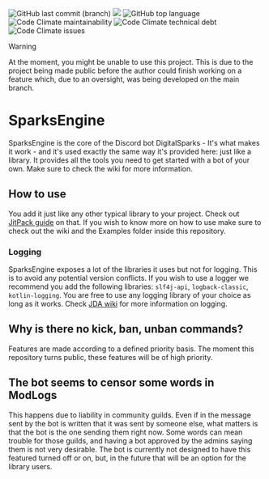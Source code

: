 ![GitHub last commit (branch)](https://img.shields.io/github/last-commit/astatio/SparksEngine) [![](https://jitpack.io/v/astatio/SparksEngine.svg)](https://jitpack.io/#astatio/SparksEngine) ![GitHub top language](https://img.shields.io/github/languages/top/astatio/SparksEngine?logo=kotlin&color=7F52FF) ![Code Climate maintainability](https://img.shields.io/codeclimate/maintainability/astatio/SparksEngine) ![Code Climate technical debt](https://img.shields.io/codeclimate/tech-debt/astatio/SparksEngine) ![Code Climate issues](https://img.shields.io/codeclimate/issues/astatio/SparksEngine)


> [!WARNING]
> At the moment, you might be unable to use this project. This is due to the project being made public before the author could finish working on a feature which, due to an oversight, was being developed on the main branch.

# SparksEngine
SparksEngine is the core of the Discord bot DigitalSparks - It's what makes it work - and it's used exactly the same way it's provided here: just like a library. It provides all the tools you need to get started with a bot of your own. Make sure to check the wiki for more information.

## How to use
You add it just like any other typical library to your project. Check out [JitPack guide](https://jitpack.io/) on that. If you wish to know more on how to use make sure to check out the wiki and the Examples folder inside this repository.

### Logging
SparksEngine exposes a lot of the libraries it uses but not for logging. This is to avoid any potential version conflicts. If you wish to use a logger we recommend you add the following libraries: `slf4j-api`, `logback-classic`, `kotlin-logging`. You are free to use any logging library of your choice as long as it works. Check [JDA wiki](https://jda.wiki/setup/logging/) for more information on logging.

## Why is there no kick, ban, unban commands?
Features are made according to a defined priority basis. The moment this repository turns public, these features will be of high priority.

## The bot seems to censor some words in ModLogs
This happens due to liability in community guilds. Even if in the message sent by the bot is written that it was sent by someone else, what matters is that the bot is the one sending them right now. Some words can mean trouble for those guilds, and having a bot approved by the admins saying them is not very desirable. The bot is currently not designed to have this featured turned off or on, but, in the future that will be an option for the library users.
